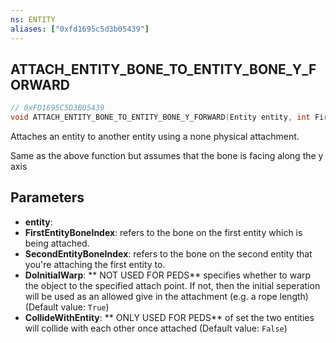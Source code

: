 ```yaml
---
ns: ENTITY
aliases: ["0xfd1695c5d3b05439"]
---
```

## ATTACH_ENTITY_BONE_TO_ENTITY_BONE_Y_FORWARD

```c
// 0xFD1695C5D3B05439
void ATTACH_ENTITY_BONE_TO_ENTITY_BONE_Y_FORWARD(Entity entity, int FirstEntityBoneIndex, int SecondEntityBoneIndex, bool DoInitialWarp, bool CollideWithEntity);
```

Attaches an entity to another entity using a none physical attachment.

Same as the above function but assumes that the bone is facing along the y axis


## Parameters
* **entity**: 
* **FirstEntityBoneIndex**: refers to the bone on the first entity which is being attached.
* **SecondEntityBoneIndex**: refers to the bone on the second entity that you're attaching the first entity to.
* **DoInitialWarp**: ** NOT USED FOR PEDS** specifies whether to warp the object to the specified attach point. If not, then the initial seperation will be used as an allowed give in the attachment (e.g. a rope length) (Default value: `True`)
* **CollideWithEntity**: ** ONLY USED FOR PEDS** of set the two entities will collide with each other once attached (Default value: `False`)
